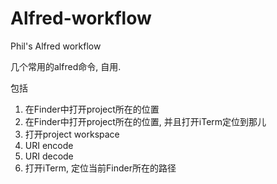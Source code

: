 # Alfred-workflow
Phil's Alfred workflow

几个常用的alfred命令, 自用.

包括
1. 在Finder中打开project所在的位置
2. 在Finder中打开project所在的位置, 并且打开iTerm定位到那儿
3. 打开project workspace
4. URI encode
5. URI decode
6. 打开iTerm, 定位当前Finder所在的路径